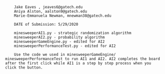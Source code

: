 	
		Jake Eaves , jeaves6@gatech.edu
		Aniya Alston, aalston9@gatech.edu 
		Marie-Emmanuela Newman, mnewman38@gatech.edu 
    
		DATE of Submission: 5/29/2020
		
		minesweeperAI1.py - strategic randomization algorithm
		minesweeperAI2.py - probability algorithm
		minesweeperGameEngine.py - edited for AI2
		minesweeperPerformanceTest.py - edited for AI2
		
		Use the code we used in minesweeperGameEngine/ minesweeperPerformanceTest to run AI1 and AI2. AI2 completes the board after the first click while AI1 is a step by step process when you click the button.
